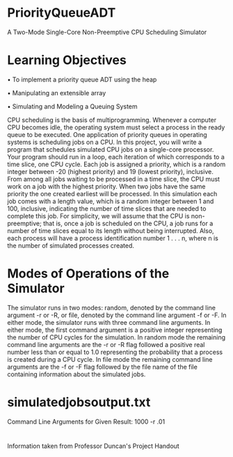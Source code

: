 # PriorityQueueADT
A Two-Mode Single-Core Non-Preemptive CPU Scheduling Simulator

# Learning Objectives
• To implement a priority queue ADT using the heap

• Manipulating an extensible array

• Simulating and Modeling a Queuing System

CPU scheduling is the basis of multiprogramming. Whenever a computer
CPU becomes idle, the operating system must select a process in the ready
queue to be executed. One application of priority queues in operating systems
is scheduling jobs on a CPU. In this project, you will write a program that
schedules simulated CPU jobs on a single-core processor. Your program
should run in a loop, each iteration of which corresponds to a time slice, one
CPU cycle. Each job is assigned a priority, which is a random integer between
-20 (highest priority) and 19 (lowest priority), inclusive. From among all
jobs waiting to be processed in a time slice, the CPU must work on a job
with the highest priority. When two jobs have the same priority the one
created earliest will be processed. In this simulation each job comes with
a length value, which is a random integer between 1 and 100, inclusive,
indicating the number of time slices that are needed to complete this job.
For simplicity, we will assume that the CPU is non-preemptive; that is, once
a job is scheduled on the CPU, a job runs for a number of time slices equal to
its length without being interrupted. Also, each process will have a process
identification number 1 . . . n, where n is the number of simulated processes
created.

# Modes of Operations of the Simulator
The simulator runs in two modes: random, denoted by the command line
argument -r or -R, or file, denoted by the command line argument -f or -F.
In either mode, the simulator runs with three command line arguments. In
either mode, the first command argument is a positive integer representing
the number of CPU cycles for the simulation. In random mode the remaining
command line arguments are the -r or -R flag followed a positive real number
less than or equal to 1.0 representing the probability that a process is created
during a CPU cycle. In file mode the remaining command line arguments are
the -f or -F flag followed by the file name of the file containing information
about the simulated jobs.

# simulatedjobsoutput.txt
Command Line Arguments for Given Result: 1000 -r .01



#
Information taken from Professor Duncan's Project Handout
